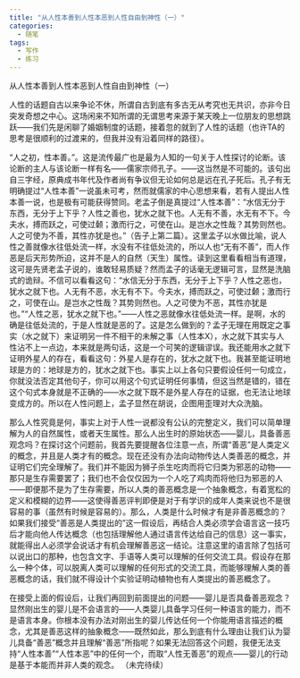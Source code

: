 ```yaml
---
title: "从人性本善到人性本恶到人性自由到神性（一）"
categories:
  - 随笔
tags:
  - 写作
  - 练习
---
```

从人性本善到人性本恶到人性自由到神性（一）

人性的话题自古以来争论不休，所谓自古到底有多古无从考究也无共识，亦非今日突发奇想之中心。这场闲来不知所谓的无谓思考来源于某天晚上一位朋友的思想跳跃——我们先是闲聊了婚姻制度的话题，接着忽的就到了人性的话题（也许TA的思考是很顺利的过渡来的，但我并没有沿着同样的路径）。

“人之初，性本善。”。这是流传最广也是最为人知的一句关于人性探讨的论断。该论断的主人与该论断一样有名——儒家宗师孔子。——这当然是不可能的。该句出自三字经，原典成书年代及作者尚有争议但无论如何总是远在孔子死后。孔子有无明确提过“人性本善”一说虽未可考，然而就儒家的中心思想来看，若有人提出人性本善一说，也是极有可能获得赞同。老孟子倒是真提过“人性本善”：“水信无分于东西，无分于上下乎？人性之善也，犹水之就下也。人无有不善，水无有不下。今夫水，搏而跃之，可使过颡；激而行之，可使在山。是岂水之性哉？其势则然也。人之可使为不善，其性亦犹是也。”（告子上第二篇）。这里孟子以水做比喻，说人性之善就像水往低处流一样，水没有不往低处流的，所以人也“无有不善”，而人作恶是后天形势所迫，这并不是人的自然（天生）属性。读到这里看看相当有道理，这可是先贤老孟子说的，谁敢轻易质疑？然而孟子的话毫无逻辑可言，显然是洗脑式的诡辩。不信可以看看这句：“水信无分于东西，无分于上下乎？人性之恶也，犹水之就下也。人无有不恶，水无有不下。今夫水，搏而跃之，可使过颡；激而行之，可使在山。是岂水之性哉？其势则然也。人之可使为不恶，其性亦犹是也。”“人性之恶，犹水之就下也。”——人性之恶就像水往低处流一样。是啊，水的确是往低处流的，于是人性就是恶的了。这是怎么做到的？孟子无理在用既定之事实（水之就下）来证明另一件不相干的未解之事（人性本X），水之就下其实与人性沾不上一点边，本来就是两句话，这是一个可笑的逻辑谬误。我还能用水之就下证明外星人的存在，看看这句：外星人是存在的，犹水之就下也。我甚至能证明地球是方的：地球是方的，犹水之就下也。事实上以上各句只要假设任何一句成立，你就没法否定其他句子，你可以用这个句式证明任何事情，但这当然是错的，错在这个句式本身就是不正确的——水之就下既不是外星人存在的证据，也无法让地球变成方的。所以在人性问题上，孟子显然在胡说，企图用歪理对大众洗脑。

那么人性究竟是何，事实上对于人性一说都没有公认的完整定义，我们可以简单理解为人的自然属性，或者天生属性。那么人出生时的原始状态——婴儿，具备善恶观念吗？在探讨这个问题前，我首先要提醒各位注意一点，所谓“善恶”是人类定义的概念，并且是人类才有的概念。现在还没有办法向动物传达人类善恶的概念，并证明它们完全理解了。我们并不能因为狮子杀生吃肉而将它归类为邪恶的动物——那只是生存需要罢了；我们也不会仅仅因为一个人吃了鸡肉而将他归为邪恶的人——即便那不是为了生存需要，所以人类的善恶概念是一个抽象概念，有着宽松的定义和模糊的边界——这使得善恶评判即便是对于有学识的成年人类来说也不是很容易的事（虽然有时候是容易的）。那么，人类是什么时候才有是非善恶概念的？如果我们接受“善恶是人类提出的”这一假设后，再结合人类必须学会语言这一技巧后才能向他人传达概念（也包括理解他人通过语言传达给自己的信息）这一事实，就能得出人必须学会说话才有机会理解善恶这一结论。注意这里的语言除了包括可以说出口的那种，也包含文字、手语等人类可以理解的任何交流工具。假设存在那么一种个体，可以脱离人类可以理解的任何形式的交流工具，而能够理解人类的善恶概念的话，我们就不得设计个实验证明动植物也有人类提出的善恶概念了。

在接受上面的假设后，让我们再回到前面提出的问题——婴儿是否具备善恶观念？显然刚出生的婴儿是不会语言的——人类婴儿具备学习任何一种语言的能力，而不是语言本身。你根本没有办法对刚出生的婴儿传达任何一个你能用语言描述的概念，尤其是善恶这样的抽象概念——既然如此，那么到底有什么理由让我们认为婴儿具备“善恶”概念并且理解“善恶”所指呢？如果无法回答这个问题，我便无法支持“人性本善”“人性本恶”中的任何一个，而取“人性无善恶”的观点——婴儿的行动是基于本能而并非人类的观念。
（未完待续）